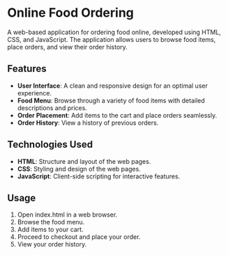 # Online Food Ordering

A web-based application for ordering food online, developed using HTML, CSS, and JavaScript. The application allows users to browse food items, place orders, and view their order history.

## Features

- **User Interface**: A clean and responsive design for an optimal user experience.
- **Food Menu**: Browse through a variety of food items with detailed descriptions and prices.
- **Order Placement**: Add items to the cart and place orders seamlessly.
- **Order History**: View a history of previous orders.

## Technologies Used

- **HTML**: Structure and layout of the web pages.
- **CSS**: Styling and design of the web pages.
- **JavaScript**: Client-side scripting for interactive features.

## Usage
1.  Open index.html in a web browser.
2.  Browse the food menu.
3.  Add items to your cart.
4.  Proceed to checkout and place your order.
5.  View your order history.
